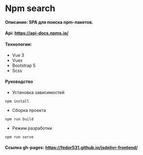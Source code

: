 # Npm search
#### Описание: SPA для поиска npm-пакетов.
#### Api: https://api-docs.npms.io/
#### Технологии:
* Vue 3
* Vuex
* Bootstrap 5
* Scss
#### Руководство
* Установка зависимостей
```
npm install
```
* Сборка проекта
```
npm run build
```
* Режим разработки
```
npm run serve
```
#### Ссылка gh-pages: https://fedor531.github.io/jsdelivr-frontend/
